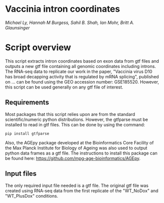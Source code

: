 # Vaccinia intron coordinates

*Michael Ly, Hannah M Burgess, Sahil B. Shah, Ian Mohr, Britt A. Glaunsinger*

# Script overview

This script extracts intron coordinates based on exon data from gtf files and outputs a new gtf file containing all genomic coordinates including introns. The RNA-seq data to replicate our work in the paper, "Vaccinia virus D10 has broad decapping activity that is regulated by mRNA splicing", published on ... can be found using the GEO accession number: GSE185520. However, this script can be used generally on any gtf file of interest.

## Requirements

Most packages that this script relies upon are from the standard scientific/numeric python distributions. However, the gtfparse must be installed to read in gtf files. This can be done by using the command:
```
pip install gtfparse
```
Also, the AGEpy package developed at the Bioinformatics Core Facility of the Max Planck Institute for Biology of Ageing was also used to output python data frames as a gtf file. The instructions to install this package can be found here: <https://github.com/mpg-age-bioinformatics/AGEpy>. 

## Input files

The only required input file needed is a gtf file. The original gtf file was created using RNA-seq data from the first replicate of the "WT_NoDox" and "WT_PlusDox" conditions.
